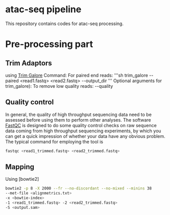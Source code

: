 # atac-seq pipeline
This repository contains codes for atac-seq processing.
# Pre-processing part
## Trim Adaptors

using [Trim Galore](http://www.bioinformatics.babraham.ac.uk/projects/trim_galore/)
Command:
For paired end reads:
'''sh
trim_galore --paired   <read1.fastq> <read2.fastq> --output_dir  <output directory>
'''
Optional arguments for trim_galore):
To remove low quality reads: --quality <cutoff>
## Quality control

In general, the quality of high throughput sequencing data need to be assessed before using them to perform other analyses.
The software [FastQC](http://www.bioinformatics.babraham.ac.uk/projects/fastqc/) is designed to do some quality control checks
on raw sequence data coming from high throughput sequencing experiments, by which you can get a quick impression of whether
your data have any obvious problem. The typical command for employing the tool is 
```sh
fastqc <read1_trimmed.fastq> <read2_trimmed.fastq>
```
## Mapping
Using [bowtie2]
```sh
bowtie2 -p 8 -X 2000 --fr --no-discordant --no-mixed --minins 38  
--met-file <alignmetrics.txt> 
-x <bowtie-index>
-1 <read1_trimmed.fastq> -2 <read2_trimmed.fastq> 
-S <output.sam>
```
